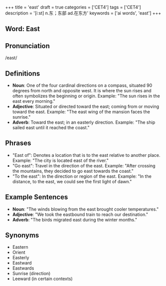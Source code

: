 +++
title = 'east'
draft = true
categories = ['CET4']
tags = ['CET4']
description = '[iːst] n.东；东部 ad.在东方'
keywords = ['ai words', 'east']
+++

## Word: East

## Pronunciation
/east/

## Definitions
- **Noun**: One of the four cardinal directions on a compass, situated 90 degrees from north and opposite west. It is where the sun rises and often symbolizes the beginning or origin. Example: "The sun rises in the east every morning."
- **Adjective**: Situated or directed toward the east; coming from or moving toward the east. Example: "The east wing of the mansion faces the sunrise."
- **Adverb**: Toward the east; in an easterly direction. Example: "The ship sailed east until it reached the coast."

## Phrases
- "East of": Denotes a location that is to the east relative to another place. Example: "The city is located east of the river."
- "Go east": Travel in the direction of the east. Example: "After crossing the mountains, they decided to go east towards the coast."
- "To the east": In the direction or region of the east. Example: "In the distance, to the east, we could see the first light of dawn."

## Example Sentences
- **Noun**: "The winds blowing from the east brought cooler temperatures."
- **Adjective**: "We took the eastbound train to reach our destination."
- **Adverb**: "The birds migrated east during the winter months."

## Synonyms
- Eastern
- Orient
- Easterly
- Eastward
- Eastwards
- Sunrise (direction)
- Leeward (in certain contexts)
